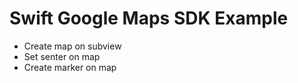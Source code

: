 # Swift Google Maps SDK Example
  
  - Create map on subview
  - Set senter on map
  - Create marker on map
